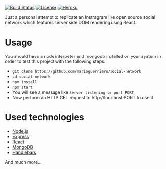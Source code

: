 [![Build Status](https://travis-ci.org/marioguerriero/opengram.svg?branch=master)](https://travis-ci.org/marioguerriero/opengram)
[![License](http://img.shields.io/:license-gpl3-blue.svg)](http://www.gnu.org/licenses/gpl-3.0.html)
[![Heroku](https://heroku-badge.herokuapp.com/?app=opengram)](https://opengram.herokuapp.com/)

Just a personal attempt to replicate an Instragram like open source social network which features server side DOM rendering using React.

# Usage
You should have a node interpeter and mongodb installed on your system in order to test this project with the following steps:
* `git clone https://github.com/marioguerriero/social-network`
* `cd social-network`
* `npm install`
* `npm start`
* You will see a message like `Server listening on port PORT`
* Now perform an HTTP GET request to http://localhost:PORT to use it

# Used technologies
* [Node.js](https://nodejs.org/)
* [Express](expressjs.com/)
* [React](https://facebook.github.io/react/)
* [MongoDB](https://www.mongodb.org/)
* [Handlebars](http://handlebarsjs.com/)

And much more...
